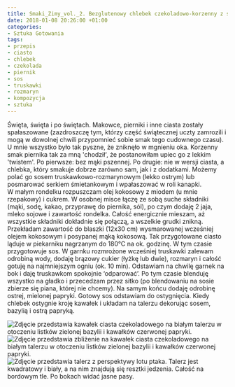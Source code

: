 ```yaml
---
title: Smaki_Zimy_vol._2. Bezglutenowy chlebek czekoladowo-korzenny z sosem truskawkowo-rozmarynowym
date: 2018-01-08 20:26:00 +01:00
categories:
- Sztuka Gotowania
tags:
- przepis
- ciasto
- chlebek
- czekolada
- piernik
- sos
- truskawki
- rozmaryn
- kompozycja
- sztuka
---
```


<olela-narrative>
Święta, święta i po świętach. Makowce, pierniki i inne ciasta zostały spałaszowane (zazdroszczę tym, którzy część świątecznej uczty zamrozili i mogą w dowolnej chwili przypomnieć sobie smak tego cudownego czasu). U mnie wszystko było tak pyszne, że zniknęło w mgnieniu oka. Korzenny smak piernika tak za mną 'chodził', że postanowiłam upiec go z lekkim 'twistem'. Po pierwsze: bez mąki pszennej. Po drugie: nie w wersji ciasta, a chlebka, który smakuje dobrze zarówno sam, jak i z dodatkami. Możemy polać go sosem truskawkowo-rozmarynowym (lekko ostrym) lub posmarować serkiem śmietankowym i wpałaszować w roli kanapki.
</olela-narrative>

<div>
  <Recipe
    title='Bezglutenowy chlebek czekoladowo - korzenny z sosem truskawkowo - rozmarynowym'
    time='60 minut'
    level='łatwy'
    mealFor='10 osób'
    photo='https://assets1.ello.co/uploads/asset/attachment/6861748/ello-optimized-ec60c049.jpg'
    altText='Zdjęcie przedstawia biały kwadratowy talerz z perspektywy lotu ptaka, na talerzu znajduje się kawałek ciasta czekoladowego, czerwony sos, zielone listki. Całość na białym tle.'
  >
    <Ingredient title='mąka kokosowa' quantity='pół szklanki' />
    <Ingredient title='maka jaglana' quantity='pół szklanki' />
    <Ingredient title='mąka kukurydziana' quantity='pół szklanki' />
    <Ingredient title='mąka z tapioki lub ziemniaczana' quantity='pół szklanki' />
    <Ingredient title='kakao naturalne' quantity='3 czubate łyżki' />
    <Ingredient title='soda oczyszczona' quantity='2 łyżeczki' />
    <Ingredient title='przyprawa do piernika' quantity='2 łyżki' />
    <Ingredient title='mleko sojowe' quantity='szklanka' />
    <Ingredient title='jajka' quantity='2 sztuki' />
    <Ingredient title='olej kokosowy' quantity='3 łyżki' />
    <Ingredient title='miód' quantity='2 czubate łyżki' />
    <Ingredient title='cukier brązowy' quantity='3 łyżki+1 łyżka do sosu' />
    <Ingredient title='mrożone truskawki' quantity='garść' />
    <Ingredient title='sól, rozmaryn, ostra mielona papryka' quantity='szczypta' />
    <Method>
W małym rondelku rozpuszczam olej kokosowy z miodem (u mnie rzepakowy) i cukrem. W osobnej misce łączę ze sobą suche składniki (mąki, sodę, kakao, przyprawę do piernika, sól), po czym dodaję 2 jaja, mleko sojowe i zawartość rondelka. Całość energicznie mieszam, aż wszystkie składniki dokładnie się połączą, a wszelkie grudki znikną. Przekładam zawartość do blaszki (12x30 cm) wysmarowanej wcześniej olejem kokosowym i posypanej mąką kokosową. Tak przygotowane ciasto ląduje w piekarniku nagrzanym do 180°C na ok. godzinę.
    </Method>
    <Method>
W tym czasie przygotowuje sos. W garnku rozmrożone wcześniej truskawki zalewam odrobiną wody, dodaję brązowy cukier (łyżkę lub dwie), rozmaryn i całość gotuję na najmniejszym ogniu (ok. 10 min). Odstawiam na chwilę garnek na bok i daję truskawkom spokojnie ‘odparować’. Po tym czasie blenduję wszystko na gładko i przecedzam przez sitko (po blendowaniu na sosie zbierze się piana, której nie chcemy). Na samym końcu dodaję odrobinę ostrej, mielonej papryki. Gotowy sos odstawiam do ostygnięcia.
    </Method>
    <Method>
Kiedy chlebek ostygnie kroję kawałek i układam na talerzu dekorując sosem, bazylią i ostrą papryką.
    </Method>
  </Recipe>
</div>

![Zdjęcie przedstawia kawałek ciasta czekoladowego na białym talerzu w otoczeniu listków zielonej bazylii i kawałków czerwonej papryki.](https://assets1.ello.co/uploads/asset/attachment/6861750/ello-optimized-d64bbd39.jpg)
![Zdjęcie przedstawia zbliżenie na kawałek ciasta czekoladowego na białym talerzu w otoczeniu listków zielonej bazylii i kawałków czerwonej papryki.](https://assets0.ello.co/uploads/asset/attachment/6861751/ello-optimized-cfccf60b.jpg)
![Zdjęcie przedstawia talerz z perspektywy lotu ptaka. Talerz jest kwadratowy i biały, a na nim znajdują się resztki jedzenia. Całość na bordowym tle. Po bokach widać jasne pasy.](https://assets1.ello.co/uploads/asset/attachment/6861758/ello-optimized-7881fc21.jpg)
 
